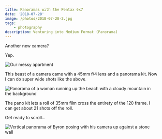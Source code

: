```yaml
--- 
title: Panoramas with the Pentax 6x7
date: '2018-07-28'
image: /photos/2018-07-28-2.jpg
tags: 
    - photography
description: Venturing into Medium Format (Panorama)
---
```


Another new camera?

Yep.

![Our messy apartment](/photos/2018-07-28-1.jpg)

This beast of a camera came with a 45mm f/4 lens and a panorama kit. Now I can do super wide shots like the above.

![Panorama of a woman running up the beach with a cloudy mountain in the background](/photos/2018-07-28-2.jpg)

The pano kit lets a roll of 35mm film cross the entirety of the 120 frame. I can get about 21 shots off the roll.

Get ready to scroll...

![Vertical panorama of Byron posing with his camera up against a stone wall](/photos/2018-07-28-3.jpg)
